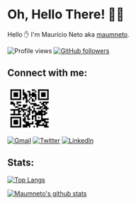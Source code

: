# **Oh, Hello There!** 👨‍💻

Hello ✋ I'm Maurício Neto aka [maumneto][website].

![Profile views](https://gpvc.arturio.dev/maumneto)
[![GitHub followers](https://img.shields.io/github/followers/maumneto.svg?style=social&label=Follow&maxAge=2592000)](https://github.com/maumneto?tab=followers)
  
## **Connect with me:**

<img align="center" alt="qrcode linktree" width="100px" src="./QRcodeMauricio.png" />


[![Gmail](https://img.shields.io/badge/Gmail-D14836?style=for-the-badge&logo=gmail&logoColor=white)](mailto:maumneto@gmail.com)
[![Twitter](https://img.shields.io/badge/Twitter-1DA1F2?style=for-the-badge&logo=twitter&logoColor=white)](https://twitter.com/maumneto)
[![LinkedIn](https://img.shields.io/badge/LinkedIn-0077B5?style=for-the-badge&logo=linkedin&logoColor=white)](https://www.linkedin.com/in/maumneto/)

## **Stats:** 

[![Top Langs](https://github-readme-stats.vercel.app/api/top-langs/?username=maumneto&hide=makefile&layout=compact)](https://github.com/anuraghazra/github-readme-stats)


[![Maumneto's github stats](https://github-readme-stats.vercel.app/api?username=maumneto&show_icons=true&theme=dark&show_owner=true)](https://github.com/anuraghazra/github-readme-stats)

[website]: https://maumneto.github.io/mauriciomoreira/
